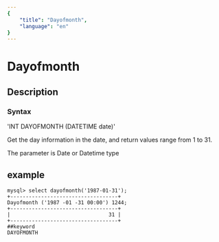 ```yaml
---
{
    "title": "Dayofmonth",
    "language": "en"
}
---
```


# Dayofmonth
## Description
### Syntax

'INT DAYOFMONTH (DATETIME date)'


Get the day information in the date, and return values range from 1 to 31.

The parameter is Date or Datetime type

## example

```
mysql> select dayofmonth('1987-01-31');
+-----------------------------------+
Dayofmonth ('1987 -01 -31 00:00') 1244;
+-----------------------------------+
|                                31 |
+-----------------------------------+
##keyword
DAYOFMONTH
